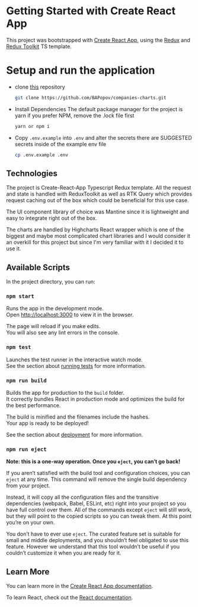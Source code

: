 # Getting Started with Create React App

This project was bootstrapped with [Create React App](https://github.com/facebook/create-react-app), using the [Redux](https://redux.js.org/) and [Redux Toolkit](https://redux-toolkit.js.org/) TS template.

# Setup and run the application

* clone [this](https://github.com/BAPopov/companies-charts.git) repository
    ```bash
    git clone https://github.com/BAPopov/companies-charts.git
    ```
* Install Dependencies
The default package manager for the project is yarn if you prefer NPM, remove the .lock file first
    ```bash
    yarn or npm i
    ```
* Copy `.env.example` into `.env` and alter the secrets there are SUGGESTED secrets inside of the example env file
    ```bash
    cp .env.example .env

## Technologies 

The project is Create-React-App Typescript Redux template. All the request and state is handled with ReduxToolkit as well as RTK Query which provides request caching out of the box which could be beneficial for this use case.

The UI component library of choice was Mantine since it is lightweight and easy to integrate right out of the box.

The charts are handled by Highcharts React wrapper which is one of the biggest and maybe most complicated chart libraries and I would consider it an overkill for this project
but since I'm very familiar with it I decided it to use it.

## Available Scripts

In the project directory, you can run:

### `npm start`

Runs the app in the development mode.\
Open [http://localhost:3000](http://localhost:3000) to view it in the browser.

The page will reload if you make edits.\
You will also see any lint errors in the console.

### `npm test`

Launches the test runner in the interactive watch mode.\
See the section about [running tests](https://facebook.github.io/create-react-app/docs/running-tests) for more information.

### `npm run build`

Builds the app for production to the `build` folder.\
It correctly bundles React in production mode and optimizes the build for the best performance.

The build is minified and the filenames include the hashes.\
Your app is ready to be deployed!

See the section about [deployment](https://facebook.github.io/create-react-app/docs/deployment) for more information.

### `npm run eject`

**Note: this is a one-way operation. Once you `eject`, you can’t go back!**

If you aren’t satisfied with the build tool and configuration choices, you can `eject` at any time. This command will remove the single build dependency from your project.

Instead, it will copy all the configuration files and the transitive dependencies (webpack, Babel, ESLint, etc) right into your project so you have full control over them. All of the commands except `eject` will still work, but they will point to the copied scripts so you can tweak them. At this point you’re on your own.

You don’t have to ever use `eject`. The curated feature set is suitable for small and middle deployments, and you shouldn’t feel obligated to use this feature. However we understand that this tool wouldn’t be useful if you couldn’t customize it when you are ready for it.

## Learn More

You can learn more in the [Create React App documentation](https://facebook.github.io/create-react-app/docs/getting-started).

To learn React, check out the [React documentation](https://reactjs.org/).
